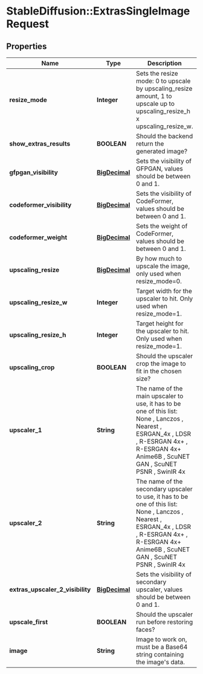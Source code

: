 # StableDiffusion::ExtrasSingleImageRequest

## Properties
Name | Type | Description | Notes
------------ | ------------- | ------------- | -------------
**resize_mode** | **Integer** | Sets the resize mode: 0 to upscale by upscaling_resize amount, 1 to upscale up to upscaling_resize_h x upscaling_resize_w. | [optional] [default to RESIZE_MODE.0]
**show_extras_results** | **BOOLEAN** | Should the backend return the generated image? | [optional] [default to true]
**gfpgan_visibility** | [**BigDecimal**](BigDecimal.md) | Sets the visibility of GFPGAN, values should be between 0 and 1. | [optional] [default to 0]
**codeformer_visibility** | [**BigDecimal**](BigDecimal.md) | Sets the visibility of CodeFormer, values should be between 0 and 1. | [optional] [default to 0]
**codeformer_weight** | [**BigDecimal**](BigDecimal.md) | Sets the weight of CodeFormer, values should be between 0 and 1. | [optional] [default to 0]
**upscaling_resize** | [**BigDecimal**](BigDecimal.md) | By how much to upscale the image, only used when resize_mode&#x3D;0. | [optional] [default to 2]
**upscaling_resize_w** | **Integer** | Target width for the upscaler to hit. Only used when resize_mode&#x3D;1. | [optional] [default to 512]
**upscaling_resize_h** | **Integer** | Target height for the upscaler to hit. Only used when resize_mode&#x3D;1. | [optional] [default to 512]
**upscaling_crop** | **BOOLEAN** | Should the upscaler crop the image to fit in the chosen size? | [optional] [default to true]
**upscaler_1** | **String** | The name of the main upscaler to use, it has to be one of this list: None , Lanczos , Nearest , ESRGAN_4x , LDSR , R-ESRGAN 4x+ , R-ESRGAN 4x+ Anime6B , ScuNET GAN , ScuNET PSNR , SwinIR 4x | [optional] [default to &#x27;None&#x27;]
**upscaler_2** | **String** | The name of the secondary upscaler to use, it has to be one of this list: None , Lanczos , Nearest , ESRGAN_4x , LDSR , R-ESRGAN 4x+ , R-ESRGAN 4x+ Anime6B , ScuNET GAN , ScuNET PSNR , SwinIR 4x | [optional] [default to &#x27;None&#x27;]
**extras_upscaler_2_visibility** | [**BigDecimal**](BigDecimal.md) | Sets the visibility of secondary upscaler, values should be between 0 and 1. | [optional] [default to 0]
**upscale_first** | **BOOLEAN** | Should the upscaler run before restoring faces? | [optional] [default to false]
**image** | **String** | Image to work on, must be a Base64 string containing the image&#x27;s data. | [optional] [default to &#x27;&#x27;]

